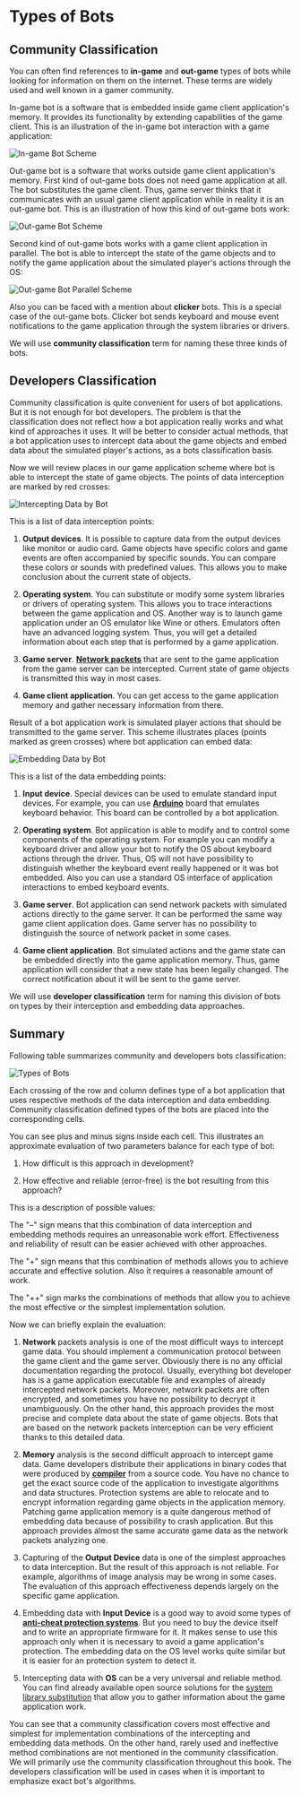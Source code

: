 # Types of Bots

## Community Classification

You can often find references to **in-game** and **out-game** types of bots while looking for information on them on the internet. These terms are widely used and well known in a gamer community.

In-game bot is a software that is embedded inside game client application's memory. It provides its functionality by extending capabilities of the game client. This is an illustration of the in-game bot interaction with a game application:

![In-game Bot Scheme](ingame-bot.png)

Out-game bot is a software that works outside game client application's memory. First kind of out-game bots does not need game application at all. The bot substitutes the game client. Thus, game server thinks that it communicates with an usual game client application while in reality it is an out-game bot. This is an illustration of how this kind of out-game bots work:

![Out-game Bot Scheme](outgame-bot.png)

Second kind of out-game bots works with a game client application in parallel. The bot is able to intercept the state of the game objects and to notify the game application about the simulated player's actions through the OS:

![Out-game Bot Parallel Scheme](outgame-bot-parallel.png)

Also you can be faced with a mention about **clicker** bots. This is a special case of the out-game bots. Clicker bot sends keyboard and mouse event notifications to the game application through the system libraries or drivers.

We will use **community classification** term for naming these three kinds of bots.

## Developers Classification

Community classification is quite convenient for users of bot applications. But it is not enough for bot developers. The problem is that the classification does not reflect how a bot application really works and what kind of approaches it uses. It will be better to consider actual methods, that a bot application uses to intercept data about the game objects and embed data about the simulated player's actions, as a bots classification basis.

Now we will review places in our game application scheme where bot is able to intercept the state of game objects. The points of data interception are marked by red crosses:

![Intercepting Data by Bot](input-data-bot.png)

This is a list of data interception points:

1. **Output devices**. It is possible to capture data from the output devices like monitor or audio card. Game objects have specific colors and game events are often accompanied by specific sounds. You can compare these colors or sounds with predefined values. This allows you to make conclusion about the current state of objects.

2. **Operating system**. You can substitute or modify some system libraries or drivers of operating system. This allows you to trace interactions between the game application and OS. Another way is to launch game application under an OS emulator like Wine or others. Emulators often have an advanced logging system. Thus, you will get a detailed information about each step that is performed by a game application.

3. **Game server**. [**Network packets**](https://en.wikipedia.org/wiki/Network_packet) that are sent to the game application from the game server can be intercepted. Current state of game objects is transmitted this way in most cases.

4. **Game client application**. You can get access to the game application memory and gather necessary information from there.

Result of a bot application work is simulated player actions that should be transmitted to the game server. This scheme illustrates places (points marked as green crosses) where bot application can embed data:

![Embedding Data by Bot](output-data-bot.png)

This is a list of the data embedding points:

1. **Input device**. Special devices can be used to emulate standard input devices. For example, you can use [**Arduino**](https://en.wikipedia.org/wiki/Arduino) board that emulates keyboard behavior. This board can be controlled by a bot application.

2. **Operating system**. Bot application is able to modify and to control some components of the operating system. For example you can modify a keyboard driver and allow your bot to notify the OS about keyboard actions through the driver. Thus, OS will not have possibility to distinguish whether the keyboard event really happened or it was bot embedded. Also you can use a standard OS interface of application interactions to embed keyboard events.

3. **Game server**. Bot application can send network packets with simulated actions directly to the game server. It can be performed the same way game client application does. Game server has no possibility to distinguish the source of network packet in some cases.

4. **Game client application**. Bot simulated actions and the game state can be embedded directly into the game application memory. Thus, game application will consider that a new state has been legally changed. The correct notification about it will be sent to the game server.

We will use **developer classification** term for naming this division of bots on types by their interception and embedding data approaches.

## Summary

Following table summarizes community and developers bots classification:

![Types of Bots](types-of-bots.png)

Each crossing of the row and column defines type of a bot application that uses respective methods of the data interception and data embedding. Community classification defined types of the bots are placed into the corresponding cells. 

You can see plus and minus signs inside each cell. This illustrates an approximate evaluation of two parameters balance for each type of bot:

1. How difficult is this approach in development?

2. How effective and reliable (error-free) is the bot resulting from this approach?

This is a description of possible values:

The "–" sign means that this combination of data interception and embedding methods requires an unreasonable work effort. Effectiveness and reliability of result can be easier achieved with other approaches.

The "+" sign means that this combination of methods allows you to achieve accurate and effective solution. Also it requires a reasonable amount of work.

The "++" sign marks the combinations of methods that allow you to achieve the most effective or the simplest implementation solution.

Now we can briefly explain the evaluation:

1. **Network** packets analysis is one of the most difficult ways to intercept game data. You should implement a communication protocol between the game client and the game server. Obviously there is no any official documentation regarding the protocol. Usually, everything bot developer has is a game application executable file and examples of already intercepted network packets. Moreover, network packets are often encrypted, and sometimes you have no possibility to decrypt it unambiguously. On the other hand, this approach provides the most precise and complete data about the state of game objects. Bots that are based on the network packets interception can be very efficient thanks to this detailed data.

2. **Memory** analysis is the second difficult approach to intercept game data. Game developers distribute their applications in binary codes that were produced by [**compiler**](https://en.wikipedia.org/wiki/Compiler) from a source code. You have no chance to get the exact source code of the application to investigate algorithms and data structures. Protection systems are able to relocate and to encrypt information regarding game objects in the application memory. Patching game application memory is a quite dangerous method of embedding data because of possibility to crash application. But this approach provides almost the same accurate game data as the network packets analyzing one.

3. Capturing of the **Output Device** data is one of the simplest approaches to data interception. But the result of this approach is not reliable. For example, algorithms of image analysis may be wrong in some cases. The evaluation of this approach effectiveness depends largely on the specific game application.

4. Embedding data with **Input Device** is a good way to avoid some types of [**anti-cheat protection systems**](https://en.wikipedia.org/wiki/Cheating_in_online_games#Anti-cheating_methods_and_limitations). But you need to buy the device itself and to write an appropriate firmware for it. It makes sense to use this approach only when it is necessary to avoid a game application's protection. The embedding data on the OS level works quite similar but it is easier for an protection system to detect it.

5. Intercepting data with **OS** can be a very universal and reliable method. You can find already available open source solutions for the [system library substitution](https://graphics.stanford.edu/~mdfisher/D3D9Interceptor.html) that allow you to gather information about the game application work.

You can see that a community classification covers most effective and simplest for implementation combinations of the intercepting and embedding data methods. On the other hand, rarely used and ineffective method combinations are not mentioned in the community classification. We will primarily use the community classification throughout this book. The developers classification will be used in cases when it is important to emphasize exact bot's algorithms.
